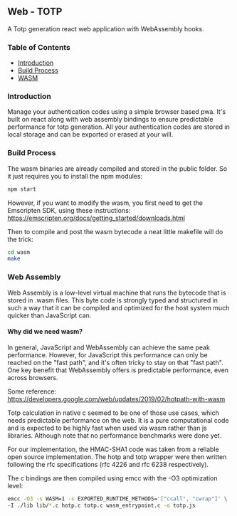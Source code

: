 ## Web - TOTP

A Totp generation react web application with WebAssembly hooks.

### Table of Contents
- [Introduction](#introduction)
- [Build Process](#build)
- [WASM](#wasm)

<a name="introduction"></a>
### Introduction
Manage your authentication codes using a simple browser based
pwa. It's built on react along with web assembly bindings to
ensure predictable performance for totp generation. All your
authentication codes are stored in local storage and can be
exported or erased at your will.

<a name="build"></a>
### Build Process
The wasm binaries are already compiled and stored in the public
folder. So it just requires you to install the npm modules:

```bash
npm start
```

However, if you want to modify the wasm, you first need to
get the Emscripten SDK, using these instructions:
https://emscripten.org/docs/getting_started/downloads.html

Then to compile and post the wasm bytecode a neat little
makefile will do the trick:
```bash
cd wasm
make
```

<a name="wasm"></a>
### Web Assembly
Web Assembly is a low-level virtual machine that runs the bytecode
that is stored in .wasm files. This byte code is strongly typed
and structured in such a way that it can be compiled and optimized
for the host system much quicker than JavaScript can.

#### Why did we need wasm?
In general, JavaScript and WebAssembly can achieve the same peak performance.
However, for JavaScript this performance can only be reached on the
"fast path", and it's often tricky to stay on that "fast path".
One key benefit that WebAssembly offers is predictable performance,
even across browsers.

Some reference: https://developers.google.com/web/updates/2019/02/hotpath-with-wasm

Totp calculation in native c seemed to be one of those use cases,
which needs predictable performance on the web. It is a pure computational
code and is expected to be highly fast when used via wasm rather than
js libraries. Although note that no performance benchmarks were done yet.

For our implementation, the HMAC-SHA1 code was taken from a reliable
open source implementation. The hotp and totp wrapper were then
written following the rfc specifications (rfc 4226 and rfc 6238
respectively).

The c bindings are then compiled using emcc with the -O3 optimization level:
```bash
emcc -O3 -s WASM=1 -s EXPORTED_RUNTIME_METHODS='["ccall", "cwrap"]' \
-I ./lib lib/*.c hotp.c totp.c wasm_entrypoint.c -o totp.js
```
